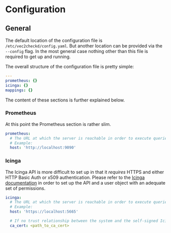 # Configuration

## General

The default location of the configuration file  is `/etc/vec2checkd/config.yaml`. But another location can be provided via the `--config` flag. In the most general case nothing other than this file is required to get up and running.

The overall structure of the configuration file is pretty simple:

```yaml
---
prometheus: {}
icinga: {}
mappings: {}
```

The content of these sections is further explained below.

### Prometheus

At this point the Prometheus section is rather slim.

```yaml
prometheus:
  # The URL at which the server is reachable in order to execute queries against the HTTP API.
  # Example:
  host: 'http://localhost:9090'
```

### Icinga

The Icinga API is more difficult to set up in that it _requires_ HTTPS and either HTTP Basic Auth or x509 authentication. Please refer to the [Icinga documentation](https://icinga.com/docs/icinga-2/latest/doc/12-icinga2-api/) in order to set up the API and a user object with an adequate set of permissions.

```yaml
icinga:
  # The URL at which the server is reachable in order to execute queries against the HTTP API. In this case HTTPS is required.
  # Example:
  host: 'https://localhost:5665'

  # If no trust relationship between the system and the self-signed Icinga root certificate has been established by some means, the location of the certificate must be provided here.
  ca_cert: <path_to_ca_cert>
```
